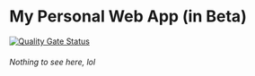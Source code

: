 # My Personal Web App (in Beta)
[![Quality Gate Status](https://sonarcloud.io/api/project_badges/measure?project=aldwin7894_aldwin7894&metric=alert_status)](https://sonarcloud.io/summary/new_code?id=aldwin7894_aldwin7894)
###### *Nothing to see here, lol*
